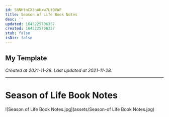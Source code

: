 ```yaml
---
id: 58NHtnCX3nAHxw7LtQVWF
title: Season of Life Book Notes
desc: ''
updated: 1645225706357
created: 1645225706357
stub: false
isDir: false
---
```

My Template
---

_Created at 2021-11-28._
_Last updated at 2021-11-28._




---

# Season of Life Book Notes


![Season of Life Book Notes.jpg](assets/Season-of Life Book Notes.jpg)

